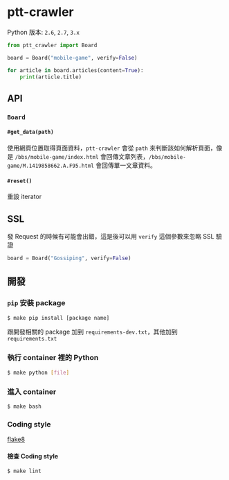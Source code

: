 ptt-crawler
===========

Python 版本: `2.6`, `2.7`, `3.x`

```python
from ptt_crawler import Board

board = Board("mobile-game", verify=False)

for article in board.articles(content=True):
    print(article.title)
```

## API

### `Board`

#### `#get_data(path)`

使用網頁位置取得頁面資料，`ptt-crawler` 會從 `path` 來判斷該如何解析頁面，像是 `/bbs/mobile-game/index.html` 會回傳文章列表，`/bbs/mobile-game/M.1419858662.A.F95.html` 會回傳單一文章資料。

#### `#reset()`

重設 iterator

## SSL

發 Request 的時候有可能會出錯，這是後可以用 `verify` 這個參數來忽略 SSL 驗證

```python
board = Board("Gossiping", verify=False)
```

## 開發

### `pip` 安裝 package

```bash
$ make pip install [package name]
```

跟開發相關的 package 加到 `requirements-dev.txt`，其他加到 `requirements.txt`

### 執行 container 裡的 Python

```bash
$ make python [file]
```

### 進入 container

```bash
$ make bash
```

### Coding style

[flake8](https://pypi.python.org/pypi/flake8/)

#### 檢查 Coding style

```bash
$ make lint
```
